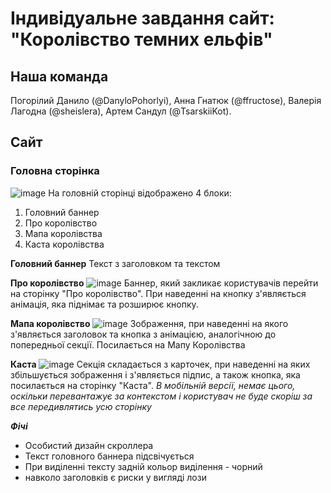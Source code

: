 # Індивідуальне завдання сайт: "Королівство темних ельфів"

## Наша команда
Погорілий Данило (@DanyloPohorlyi), Анна Гнатюк (@ffructose), Валерія Лагодна (@sheislera), Артем Сандул (@TsarskiiKot).

## Сайт
### Головна сторінка
![image](https://github.com/sheislera/IndWeb/assets/82113898/52ee8dfc-e594-4bd8-b85e-2f1b50a0924d)
На головній сторінці відображено 4 блоки:
1. Головний баннер
2. Про королівство
3. Мапа королівства
4. Каста королівства

**Головний баннер**
Текст з заголовком та текстом

**Про королівство**
![image](https://github.com/sheislera/IndWeb/assets/82113898/0d61b8ee-9db3-47a1-9b9a-3fcc8a2c2a30)
Баннер, який закликає користувачів перейти на сторінку "Про королівство".
При наведенні на кнопку з'являється анімація, яка піднімає та розширює кнопку.

**Мапа королівство**
![image](https://github.com/sheislera/IndWeb/assets/82113898/9cb68177-b8f7-4699-859f-5b63e7f1187f)
Зображення, при наведенні на якого з'являється заголовок та кнопка з анімацією, аналогічною до попередньої секції. Посилається на Мапу Королівства

**Каста**
![image](https://github.com/sheislera/IndWeb/assets/82113898/9d5b7124-936a-48b6-99ba-666428464e96)
Секція складається з карточек, при наведенні на яких збільшується зображення і з'являється підпис, а також кнопка, яка посилається на сторінку "Каста". *В мобільній версії, немає цього, оскільки перевантажує за контекстом і користувач не буде скоріш за все передивлятись усю сторінку*

***Фічі***
 - Особистий дизайн скроллера
 - Текст головного баннера підсвічується
 - При виділенні тексту задній кольор виділення - чорний
 - навколо заголовків є риски у вигляді лози
